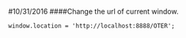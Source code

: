 #10/31/2016
####Change the url of current window.
```
window.location = 'http://localhost:8888/OTER';
```
